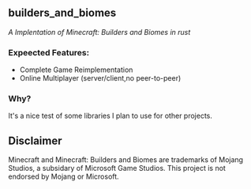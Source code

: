 ## builders_and_biomes
*A Implentation of Minecraft: Builders and Biomes in rust*

### Expeected Features:
- Complete Game Reimplementation
- Online Multiplayer (server/client,no peer-to-peer)

### Why?
It's a nice test of some libraries I plan to use for other projects.




## Disclaimer
Minecraft and Minecraft: Builders and Biomes are trademarks of Mojang Studios, a subsidary of Microsoft Game Studios.
This project is not endorsed by Mojang or Microsoft.